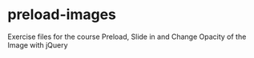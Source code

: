 # preload-images
Exercise files for the course Preload, Slide in and Change Opacity of the Image with jQuery
